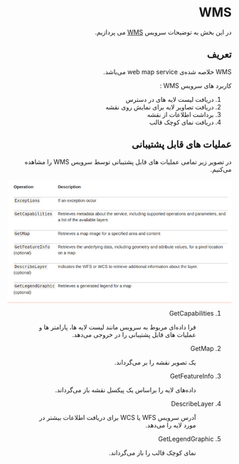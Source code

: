 <h1 id="WMS" dir="rtl">WMS</h1>

<p dir="rtl">در این بخش به توضیحات سرویس  <a href="https://docs.geoserver.org/2.22.x/en/user/services/wms/reference.html">WMS</a> می پردازیم. </p>

<h2 id="-" dir="rtl">تعریف</h2>
<p dir="rtl">WMS خلاصه شده‌ی web map service می‌باشد.</p>
<p dir="rtl">کاربرد های سرویس WMS :</p>
<ol dir="rtl">
<li dir="rtl">دریافت لیست لایه های در دسترس</li>
<li dir="rtl">دریافت تصاویر لایه برای نمایش روی نقشه</li>
<li dir="rtl">برداشت اطلاعات از نقشه</li>
<li dir="rtl">دریافت نمای کوچک قالب</li>
</ol>

<h2 id="-" dir="rtl">عملیات های قابل پشتیبانی</h2>
<p dir="rtl">در تصویر زیر تمامی عملیات های قابل پشتیبانی توسط سرویس WMS را مشاهده می‌کنیم.</p>
<p dir="ltr"  style="background-color: mistyrose"><img src="https://raw.githubusercontent.com/SaaFaa-company/geotajak3-documents/main/services/image/wms-oprations.png" alt="WMS supported operations" title="WMS supported operations"></p>

<ol dir="rtl">
    <li dir="rtl">GetCapabilities
    <ol dir="rtl">
    <li dir="rtl" style="list-style: none"><p dir="rtl">فرا داده‌ای مربوط به سرویس مانند لیست لایه ها، پارامتر ها و عملیات های قابل پشتیبانی را در خروجی می‌دهد.</p></li>
    </ol>
    </li>
    <li dir="rtl">GetMap
    <ol dir="rtl">
    <li dir="rtl" style="list-style: none"><p dir="rtl">یک تصویر نقشه را بر می‌گرداند.</p></li>
    </ol>
    </li>
    <li dir="rtl">GetFeatureInfo
    <ol dir="rtl">
    <li dir="rtl" style="list-style: none"><p dir="rtl">داده‌های لایه را براساس یک پیکسل نقشه باز می‌گرداند.</p></li>
    </ol>
    </li>
    <li dir="rtl">DescribeLayer
    <ol dir="rtl">
    <li dir="rtl" style="list-style: none"><p dir="rtl">آدرس سرویس WFS یا WCS برای دریافت اطلاعات بیشتر در مورد لایه را می‌دهد. </p></li>
    </ol>
    </li>
    <li dir="rtl">GetLegendGraphic
    <ol dir="rtl">
    <li dir="rtl" style="list-style: none"><p dir="rtl">نمای کوچک قالب را باز می‌گرداند.</p></li>
    </ol>
    </li>
</ol>
